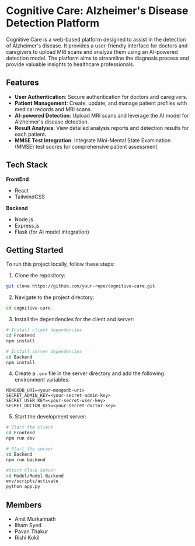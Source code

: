 # Cognitive Care: Alzheimer's Disease Detection Platform

Cognitive Care is a web-based platform designed to assist in the detection of Alzheimer's disease. It provides a user-friendly interface for doctors and caregivers to upload MRI scans and analyze them using an AI-powered detection model. The platform aims to streamline the diagnosis process and provide valuable insights to healthcare professionals.

## Features

- **User Authentication**: Secure authentication for doctors and caregivers.
- **Patient Management**: Create, update, and manage patient profiles with medical records and MRI scans.
- **AI-powered Detection**: Upload MRI scans and leverage the AI model for Alzheimer's disease detection.
- **Result Analysis**: View detailed analysis reports and detection results for each patient.
- **MMSE Test Integration**: Integrate Mini-Mental State Examination (MMSE) test scores for comprehensive patient assessment.

## Tech Stack

**FrontEnd**
- React
- TailwindCSS

**Backend**
- Node.js
- Express.js
- Flask (for AI model integration)

## Getting Started

To run this project locally, follow these steps:

1. Clone the repository:

```bash
git clone https://github.com/your-repo/cognitive-care.git
```

2. Navigate to the project directory:

```bash
cd cognitive-care
```

3. Install the dependencies for the client and server:

```bash
# Install client dependencies
cd Frontend
npm install

# Install server dependencies
cd Backend
npm install
```

4. Create a `.env` file in the server directory and add the following environment variables:

```
MONGODB_URI=<your-mongodb-uri>
SECRET_ADMIN_KEY=<your-secret-admin-key>
SECRET_USER_KEY=<your-secret-user-key>
SECRET_DOCTOR_KEY=<your-secret-doctor-key>
```

5. Start the development server:

```bash
# Start the client
cd Frontend
npm run dev

# Start the server
cd Backend
npm run backend

#Start Flask Server
cd Model/Model-Backend
env/scripts/activate
python app.py
```

## Members

- Amit Murkalmath 
- Ilham Syed
- Pavan Thakur
- Rishi Kokil

